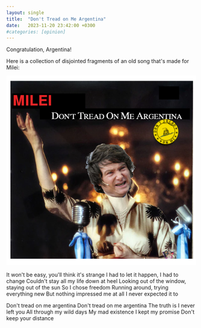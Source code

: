 ```yaml
---
layout: single
title:  "Don't Tread on Me Argentina"
date:   2023-11-20 23:42:00 +0300
#categories: [opinion]
---
```


Congratulation, Argentina!

Here is a collection of disjointed fragments of an old song that's made for Milei:

![Don't tread on me argentina - Milei](/img/2023-11-20/dont-tread-on-me-argentina.png)

It won't be easy, you'll think it's strange
I had to let it happen, I had to change
Couldn't stay all my life down at heel
Looking out of the window, staying out of the sun
So I chose freedom
Running around, trying everything new
But nothing impressed me at all
I never expected it to

Don't tread on me argentina
Don't tread on me argentina
The truth is I never left you
All through my wild days
My mad existence
I kept my promise
Don't keep your distance
